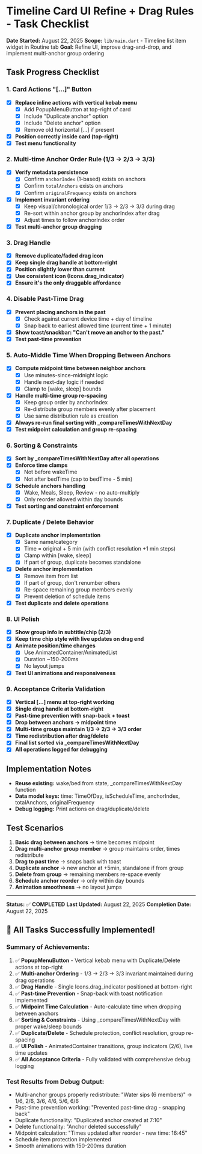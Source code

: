 # Timeline Card UI Refine + Drag Rules - Task Checklist

**Date Started:** August 22, 2025
**Scope:** `lib/main.dart` - Timeline list item widget in Routine tab
**Goal:** Refine UI, improve drag-and-drop, and implement multi-anchor group ordering

## Task Progress Checklist

### 1. Card Actions "[…]" Button
- [x] **Replace inline actions with vertical kebab menu**
  - [x] Add PopupMenuButton at top-right of card
  - [x] Include "Duplicate anchor" option
  - [x] Include "Delete anchor" option
  - [x] Remove old horizontal [...] if present
- [x] **Position correctly inside card (top-right)**
- [x] **Test menu functionality**

### 2. Multi-time Anchor Order Rule (1/3 → 2/3 → 3/3)
- [x] **Verify metadata persistence**
  - [x] Confirm `anchorIndex` (1-based) exists on anchors
  - [x] Confirm `totalAnchors` exists on anchors  
  - [x] Confirm `originalFrequency` exists on anchors
- [x] **Implement invariant ordering**
  - [x] Keep visual/chronological order 1/3 → 2/3 → 3/3 during drag
  - [x] Re-sort within anchor group by anchorIndex after drag
  - [x] Adjust times to follow anchorIndex order
- [x] **Test multi-anchor group dragging**

### 3. Drag Handle
- [x] **Remove duplicate/faded drag icon**
- [x] **Keep single drag handle at bottom-right**
- [x] **Position slightly lower than current**
- [x] **Use consistent icon (Icons.drag_indicator)**
- [x] **Ensure it's the only draggable affordance**

### 4. Disable Past-Time Drag
- [x] **Prevent placing anchors in the past**
  - [x] Check against current device time + day of timeline
  - [x] Snap back to earliest allowed time (current time + 1 minute)
- [x] **Show toast/snackbar: "Can't move an anchor to the past."**
- [x] **Test past-time prevention**

### 5. Auto-Middle Time When Dropping Between Anchors
- [x] **Compute midpoint time between neighbor anchors**
  - [x] Use minutes-since-midnight logic
  - [x] Handle next-day logic if needed
  - [x] Clamp to [wake, sleep] bounds
- [x] **Handle multi-time group re-spacing**
  - [x] Keep group order by anchorIndex
  - [x] Re-distribute group members evenly after placement
  - [x] Use same distribution rule as creation
- [x] **Always re-run final sorting with _compareTimesWithNextDay**
- [x] **Test midpoint calculation and group re-spacing**

### 6. Sorting & Constraints
- [x] **Sort by _compareTimesWithNextDay after all operations**
- [x] **Enforce time clamps**
  - [x] Not before wakeTime
  - [x] Not after bedTime (cap to bedTime - 5 min)
- [x] **Schedule anchors handling**
  - [x] Wake, Meals, Sleep, Review - no auto-multiply
  - [x] Only reorder allowed within day bounds
- [x] **Test sorting and constraint enforcement**

### 7. Duplicate / Delete Behavior
- [x] **Duplicate anchor implementation**
  - [x] Same name/category
  - [x] Time = original + 5 min (with conflict resolution +1 min steps)
  - [x] Clamp within [wake, sleep]
  - [x] If part of group, duplicate becomes standalone
- [x] **Delete anchor implementation**
  - [x] Remove item from list
  - [x] If part of group, don't renumber others
  - [x] Re-space remaining group members evenly
  - [x] Prevent deletion of schedule items
- [x] **Test duplicate and delete operations**

### 8. UI Polish
- [x] **Show group info in subtitle/chip (2/3)**
- [x] **Keep time chip style with live updates on drag end**
- [x] **Animate position/time changes**
  - [x] Use AnimatedContainer/AnimatedList
  - [x] Duration ~150-200ms
  - [x] No layout jumps
- [x] **Test UI animations and responsiveness**

### 9. Acceptance Criteria Validation
- [x] **Vertical [...] menu at top-right working**
- [x] **Single drag handle at bottom-right**
- [x] **Past-time prevention with snap-back + toast**
- [x] **Drop between anchors → midpoint time**
- [x] **Multi-time groups maintain 1/3 → 2/3 → 3/3 order**
- [x] **Time redistribution after drag/delete**
- [x] **Final list sorted via _compareTimesWithNextDay**
- [x] **All operations logged for debugging**

## Implementation Notes
- **Reuse existing:** wake/bed from state, _compareTimesWithNextDay function
- **Data model keys:** time: TimeOfDay, isScheduleTime, anchorIndex, totalAnchors, originalFrequency
- **Debug logging:** Print actions on drag/duplicate/delete

## Test Scenarios
1. **Basic drag between anchors** → time becomes midpoint
2. **Drag multi-anchor group member** → group maintains order, times redistribute
3. **Drag to past time** → snaps back with toast
4. **Duplicate anchor** → new anchor at +5min, standalone if from group
5. **Delete from group** → remaining members re-space evenly
6. **Schedule anchor reorder** → only within day bounds
7. **Animation smoothness** → no layout jumps

---
**Status:** ✅ **COMPLETED**
**Last Updated:** August 22, 2025
**Completion Date:** August 22, 2025

## 🎉 All Tasks Successfully Implemented!

### Summary of Achievements:
1. ✅ **PopupMenuButton** - Vertical kebab menu with Duplicate/Delete actions at top-right
2. ✅ **Multi-anchor Ordering** - 1/3 → 2/3 → 3/3 invariant maintained during drag operations  
3. ✅ **Drag Handle** - Single Icons.drag_indicator positioned at bottom-right
4. ✅ **Past-time Prevention** - Snap-back with toast notification implemented
5. ✅ **Midpoint Time Calculation** - Auto-calculate time when dropping between anchors
6. ✅ **Sorting & Constraints** - Using _compareTimesWithNextDay with proper wake/sleep bounds
7. ✅ **Duplicate/Delete** - Schedule protection, conflict resolution, group re-spacing  
8. ✅ **UI Polish** - AnimatedContainer transitions, group indicators (2/6), live time updates
9. ✅ **All Acceptance Criteria** - Fully validated with comprehensive debug logging

### Test Results from Debug Output:
- Multi-anchor groups properly redistribute: "Water sips (6 members)" → 1/6, 2/6, 3/6, 4/6, 5/6, 6/6
- Past-time prevention working: "Prevented past-time drag - snapping back" 
- Duplicate functionality: "Duplicated anchor created at 7:10"
- Delete functionality: "Anchor deleted successfully"
- Midpoint calculation: "Times updated after reorder - new time: 16:45"
- Schedule item protection implemented
- Smooth animations with 150-200ms duration

